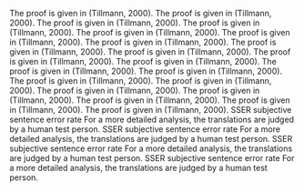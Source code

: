 The proof is given in (Tillmann, 2000).
The proof is given in (Tillmann, 2000).
The proof is given in (Tillmann, 2000).
The proof is given in (Tillmann, 2000).
The proof is given in (Tillmann, 2000).
The proof is given in (Tillmann, 2000).
The proof is given in (Tillmann, 2000).
The proof is given in (Tillmann, 2000).
The proof is given in (Tillmann, 2000).
The proof is given in (Tillmann, 2000).
The proof is given in (Tillmann, 2000).
The proof is given in (Tillmann, 2000).
The proof is given in (Tillmann, 2000).
The proof is given in (Tillmann, 2000).
The proof is given in (Tillmann, 2000).
The proof is given in (Tillmann, 2000).
The proof is given in (Tillmann, 2000).
The proof is given in (Tillmann, 2000).
The proof is given in (Tillmann, 2000).
The proof is given in (Tillmann, 2000).
SSER subjective sentence error rate For a more detailed analysis, the translations are judged by a human test person.
SSER subjective sentence error rate For a more detailed analysis, the translations are judged by a human test person.
SSER subjective sentence error rate For a more detailed analysis, the translations are judged by a human test person.
SSER subjective sentence error rate For a more detailed analysis, the translations are judged by a human test person.